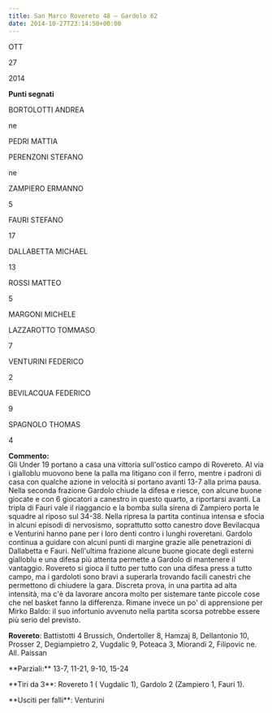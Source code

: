 ```yaml
---
title: San Marco Rovereto 48 – Gardolo 62
date: 2014-10-27T23:14:50+00:00
---
```

OTT

27

2014

**Punti segnati**

BORTOLOTTI ANDREA

ne

PEDRI MATTIA

PERENZONI STEFANO

ne

ZAMPIERO ERMANNO

5

FAURI STEFANO

17

DALLABETTA MICHAEL

13

ROSSI MATTEO

5

MARGONI MICHELE

LAZZAROTTO TOMMASO

7

VENTURINI FEDERICO

2

BEVILACQUA FEDERICO

9

SPAGNOLO THOMAS

4

**Commento:**  
Gli Under 19 portano a casa una vittoria sull'ostico campo di Rovereto. Al via i gialloblu muovono bene la palla ma litigano con il ferro, mentre i padroni di casa con qualche azione in velocità si portano avanti 13-7 alla prima pausa. Nella seconda frazione Gardolo chiude la difesa e riesce, con alcune buone giocate e con 6 giocatori a canestro in questo quarto, a riportarsi avanti. La tripla di Fauri vale il riaggancio e la bomba sulla sirena di Zampiero porta le squadre al riposo sul 34-38. Nella ripresa la partita continua intensa e sfocia in alcuni episodi di nervosismo, soprattutto sotto canestro dove Bevilacqua e Venturini hanno pane per i loro denti contro i lunghi roveretani. Gardolo continua a guidare con alcuni punti di margine grazie alle penetrazioni di Dallabetta e Fauri. Nell'ultima frazione alcune buone giocate degli esterni gialloblu e una difesa più attenta permette a Gardolo di mantenere il vantaggio. Rovereto si gioca il tutto per tutto con una difesa press a tutto campo, ma i gardoloti sono bravi a superarla trovando facili canestri che permettono di chiudere la gara. Discreta prova, in una partita ad alta intensità, ma c'è da lavorare ancora molto per sistemare tante piccole cose che nel basket fanno la differenza. Rimane invece un po' di apprensione per Mirko Baldo: il suo infortunio avvenuto nella partita scorsa potrebbe essere più serio del previsto.

**Rovereto**: Battistotti 4 Brussich, Ondertoller 8, Hamzaj 8, Dellantonio 10, Prosser 2, Degiampietro 2, Vugdalic 9, Poteaca 3, Miorandi 2, Filipovic ne. All. Paissan

\*\*Parziali:\*\* 13-7, 11-21, 9-10, 15-24

\*\*Tiri da 3\*\*: Rovereto 1 ( Vugdalic 1), Gardolo 2 (Zampiero 1, Fauri 1).

\*\*Usciti per falli\*\*: Venturini